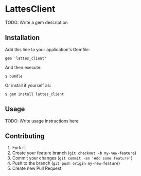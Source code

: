 # LattesClient

TODO: Write a gem description

## Installation

Add this line to your application's Gemfile:

    gem 'lattes_client'

And then execute:

    $ bundle

Or install it yourself as:

    $ gem install lattes_client

## Usage

TODO: Write usage instructions here

## Contributing

1. Fork it
2. Create your feature branch (`git checkout -b my-new-feature`)
3. Commit your changes (`git commit -am 'Add some feature'`)
4. Push to the branch (`git push origin my-new-feature`)
5. Create new Pull Request

